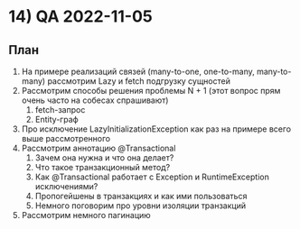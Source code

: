 # 14) QA 2022-11-05 #
## План ## 
1) На примере реализаций связей (many-to-one, one-to-many, many-to-many) рассмотрим Lazy и fetch подгрузку сущностей
2) Рассмотрим способы решения проблемы N + 1 (этот вопрос прям очень часто на собесах спрашивают) 
   1) fetch-запрос 
   2) Entity-граф
3) Про исключение LazyInitializationException как раз на примере всего выше рассмотренного
4) Рассмотрим аннотацию @Transactional
   1) Зачем она нужна и что она делает? 
   2) Что такое транзакционный метод? 
   3) Как @Transactional работает с Exception и RuntimeException исключениями? 
   4) Пропогейшены в транзакциях и как ими пользоваться 
   5) Немного поговорим про уровни изоляции транзакций 
5) Рассмотрим немного пагинацию 